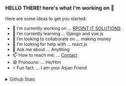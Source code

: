 ### HELLO THERE! here's what i'm working on 👋

Here are some ideas to get you started:

- 🔭 I’m currently working on ... [RPOINT IT SOLUTIONS](https://rpointsolution.com)
- 🌱 I’m currently learning ... Django and vue.js
- 👯 I’m looking to collaborate on ... making money
- 🤔 I’m looking for help with ... react.js
- 💬 Ask me about ... Anything
- 📫 How to reach me: ... [Contact](https://rpointsolution.com/contact)
- 😄 Pronouns: ... He/Him
- ⚡ Fun fact: ... I am your Asian Friend

<details>
  <summary> Github Stats</summary>

  <img align="left" alt="AdrianDucao's Github Stats" src="https://github-readme-stats.codestackr.vercel.app/api?username=AdrianDucao&show_icons=true&hide_border=true" />

</details>
